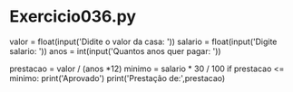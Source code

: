 # Exercicio036.py

valor = float(input('Didite o valor da casa: '))
salario = float(input('Digite salario: '))
anos = int(input('Quantos anos quer pagar: '))

prestacao = valor / (anos *12)
minimo = salario * 30 / 100
if prestacao <= minimo:
    print('Aprovado')
print('Prestação de:',prestacao)
